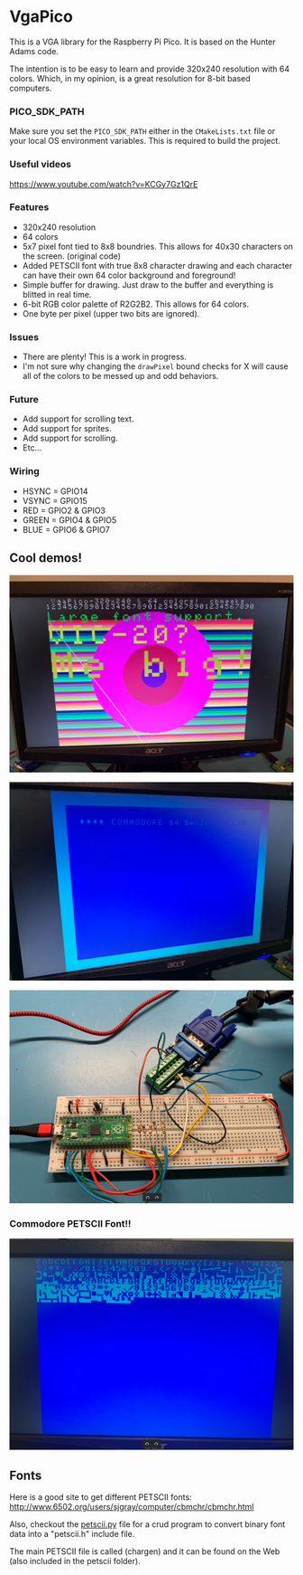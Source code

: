 # VgaPico
This is a VGA library for the Raspberry Pi Pico. It is based on the Hunter Adams code.

The intention is to be easy to learn and provide 320x240 resolution with 64 colors.  Which, in my opinion, is a great resolution for 8-bit based computers.

### PICO_SDK_PATH
Make sure you set the `PICO_SDK_PATH` either in the `CMakeLists.txt` file or your local OS environment variables.  This is required to build the project.

### Useful videos 
https://www.youtube.com/watch?v=KCGy7Gz1QrE


### Features
* 320x240 resolution
* 64 colors
* 5x7 pixel font tied to 8x8 boundries.  This allows for 40x30 characters on the screen.  (original code)
* Added PETSCII font with true 8x8 character drawing and each character can have their own 64 color background and foreground!
* Simple buffer for drawing.  Just draw to the buffer and everything is blitted in real time.
* 6-bit RGB color palette of R2G2B2.  This allows for 64 colors.
* One byte per pixel (upper two bits are ignored).

### Issues
* There are plenty!  This is a work in progress.
* I'm not sure why changing the `drawPixel` bound checks for X will cause all of the colors to be messed up and odd behaviors.

### Future
* Add support for scrolling text.
* Add support for sprites.
* Add support for scrolling.
* Etc...


### Wiring
* HSYNC = GPIO14
* VSYNC = GPIO15
* RED = GPIO2 & GPIO3
* GREEN = GPIO4 & GPIO5
* BLUE = GPIO6 & GPIO7


## Cool demos!
![demo01.jpg](images%2Fdemo01.jpg)

![demo02.jpg](images%2Fdemo02.jpg)

![demo03.jpg](images%2Fdemo03.jpg)


### Commodore PETSCII Font!!
![demo04.jpg](images%2Fdemo04.jpg)


## Fonts
Here is a good site to get different PETSCII fonts:
http://www.6502.org/users/sjgray/computer/cbmchr/cbmchr.html

Also, checkout the [petscii.py](petscii.py) file for a crud program to convert binary font data into a "petscii.h" include file.

The main PETSCII file is called (chargen) and it can be found on the Web (also included in the petscii folder).

